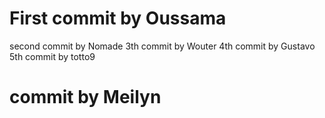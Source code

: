 # First commit by Oussama
second commit by Nomade
3th commit by Wouter
4th commit by Gustavo
5th commit by totto9
# commit by Meilyn 
